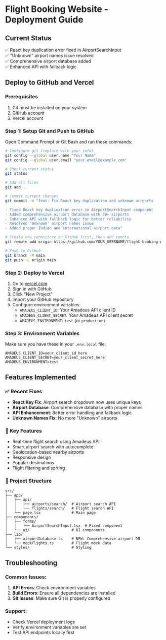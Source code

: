# Flight Booking Website - Deployment Guide

## Current Status
✅ React key duplication error fixed in AirportSearchInput  
✅ "Unknown" airport names issue resolved  
✅ Comprehensive airport database added  
✅ Enhanced API with fallback logic  

## Deploy to GitHub and Vercel

### Prerequisites
1. Git must be installed on your system
2. GitHub account
3. Vercel account

### Step 1: Setup Git and Push to GitHub

Open Command Prompt or Git Bash and run these commands:

```bash
# Configure git (replace with your info)
git config --global user.name "Your Name"
git config --global user.email "your.email@example.com"

# Check current status
git status

# Add all files
git add .

# Commit current changes
git commit -m "feat: Fix React key duplication and unknown airports

- Fixed React key duplication error in AirportSearchInput component
- Added comprehensive airport database with 50+ airports
- Enhanced API with fallback logic for better reliability
- Resolved 'Unknown' airport names issue
- Added proper Indian and international airport data"

# Create new repository on GitHub first, then add remote
git remote add origin https://github.com/YOUR_USERNAME/flight-booking-website.git

# Push to GitHub
git branch -M main
git push -u origin main
```

### Step 2: Deploy to Vercel

1. Go to [vercel.com](https://vercel.com)
2. Sign in with GitHub
3. Click "New Project"
4. Import your GitHub repository
5. Configure environment variables:
   - `AMADEUS_CLIENT_ID`: Your Amadeus API client ID
   - `AMADEUS_CLIENT_SECRET`: Your Amadeus API client secret  
   - `AMADEUS_ENVIRONMENT`: `test` (or `production`)

### Step 3: Environment Variables

Make sure you have these in your `.env.local` file:
```
AMADEUS_CLIENT_ID=your_client_id_here
AMADEUS_CLIENT_SECRET=your_client_secret_here
AMADEUS_ENVIRONMENT=test
```

## Features Implemented

### ✅ Recent Fixes
- **React Key Fix**: Airport search dropdown now uses unique keys
- **Airport Database**: Comprehensive database with proper names
- **API Enhancement**: Better error handling and fallback logic
- **Unknown Names Fix**: No more "Unknown" airports

### 🚀 Key Features
- Real-time flight search using Amadeus API
- Smart airport search with autocomplete
- Geolocation-based nearby airports
- Responsive design
- Popular destinations
- Flight filtering and sorting

### 📁 Project Structure
```
src/
├── app/
│   ├── api/
│   │   ├── airports/search/  # Airport search API
│   │   └── flights/search/   # Flight search API
│   └── page.tsx              # Main page
├── components/
│   ├── forms/
│   │   └── AirportSearchInput.tsx  # Fixed component
│   └── ui/                   # UI components
├── lib/
│   ├── airportDatabase.ts    # NEW: Comprehensive airport DB
│   └── mockFlights.ts        # Flight mock data
└── styles/                   # Styling
```

## Troubleshooting

### Common Issues:
1. **API Errors**: Check environment variables
2. **Build Errors**: Ensure all dependencies are installed
3. **Git Issues**: Make sure Git is properly configured

### Support:
- Check Vercel deployment logs
- Verify environment variables are set
- Test API endpoints locally first